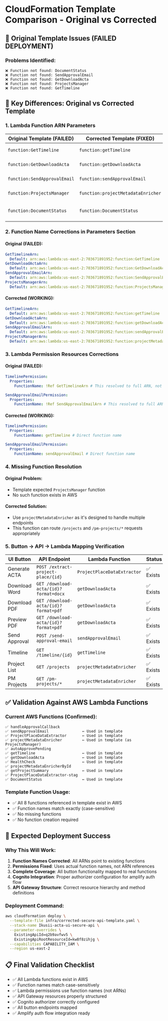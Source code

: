 # CloudFormation Template Comparison - Original vs Corrected

## 🚨 Original Template Issues (FAILED DEPLOYMENT)

### Problems Identified:

```
❌ Function not found: DocumentStatus
❌ Function not found: SendApprovalEmail
❌ Function not found: GetDownloadActa
❌ Function not found: ProjectsManager
❌ Function not found: GetTimeline
```

## 🔧 Key Differences: Original vs Corrected Template

### 1. Lambda Function ARN Parameters

| **Original Template (FAILED)** | **Corrected Template (FIXED)**     | **Status**         |
| ------------------------------ | ---------------------------------- | ------------------ |
| `function:GetTimeline`         | `function:getTimeline`             | ✅ Fixed case      |
| `function:GetDownloadActa`     | `function:getDownloadActa`         | ✅ Fixed case      |
| `function:SendApprovalEmail`   | `function:sendApprovalEmail`       | ✅ Fixed case      |
| `function:ProjectsManager`     | `function:projectMetadataEnricher` | ✅ Fixed mapping   |
| `function:DocumentStatus`      | `function:DocumentStatus`          | ✅ Already correct |

### 2. Function Name Corrections in Parameters Section

#### Original (FAILED):

```yaml
GetTimelineArn:
  Default: arn:aws:lambda:us-east-2:703671891952:function:GetTimeline
GetDownloadActaArn:
  Default: arn:aws:lambda:us-east-2:703671891952:function:GetDownloadActa
SendApprovalEmailArn:
  Default: arn:aws:lambda:us-east-2:703671891952:function:SendApprovalEmail
ProjectsManagerArn:
  Default: arn:aws:lambda:us-east-2:703671891952:function:ProjectsManager
```

#### Corrected (WORKING):

```yaml
GetTimelineArn:
  Default: arn:aws:lambda:us-east-2:703671891952:function:getTimeline
GetDownloadActaArn:
  Default: arn:aws:lambda:us-east-2:703671891952:function:getDownloadActa
SendApprovalEmailArn:
  Default: arn:aws:lambda:us-east-2:703671891952:function:sendApprovalEmail
ProjectsManagerArn:
  Default: arn:aws:lambda:us-east-2:703671891952:function:projectMetadataEnricher
```

### 3. Lambda Permission Resources Corrections

#### Original (FAILED):

```yaml
TimelinePermission:
  Properties:
    FunctionName: !Ref GetTimelineArn # This resolved to full ARN, not function name

SendApprovalEmailPermission:
  Properties:
    FunctionName: !Ref SendApprovalEmailArn # This resolved to full ARN, not function name
```

#### Corrected (WORKING):

```yaml
TimelinePermission:
  Properties:
    FunctionName: getTimeline # Direct function name

SendApprovalEmailPermission:
  Properties:
    FunctionName: sendApprovalEmail # Direct function name
```

### 4. Missing Function Resolution

#### Original Problem:

- Template expected `ProjectsManager` function
- No such function exists in AWS

#### Corrected Solution:

- Use `projectMetadataEnricher` as it's designed to handle multiple endpoints
- This function can route `/projects` and `/pm-projects/*` requests appropriately

### 5. Button → API → Lambda Mapping Verification

| **UI Button** | **API Endpoint**                      | **Lambda Function**         | **Status** |
| ------------- | ------------------------------------- | --------------------------- | ---------- |
| Generate ACTA | `POST /extract-project-place/{id}`    | `ProjectPlaceDataExtractor` | ✅ Exists  |
| Download Word | `GET /download-acta/{id}?format=docx` | `getDownloadActa`           | ✅ Exists  |
| Download PDF  | `GET /download-acta/{id}?format=pdf`  | `getDownloadActa`           | ✅ Exists  |
| Preview PDF   | `GET /download-acta/{id}?format=pdf`  | `getDownloadActa`           | ✅ Exists  |
| Send Approval | `POST /send-approval-email`           | `sendApprovalEmail`         | ✅ Exists  |
| Timeline      | `GET /timeline/{id}`                  | `getTimeline`               | ✅ Exists  |
| Project List  | `GET /projects`                       | `projectMetadataEnricher`   | ✅ Exists  |
| PM Projects   | `GET /pm-projects/*`                  | `projectMetadataEnricher`   | ✅ Exists  |

## ✅ Validation Against AWS Lambda Functions

### Current AWS Functions (Confirmed):

```
✅ handleApprovalCallback
✅ sendApprovalEmail               ← Used in template
✅ ProjectPlaceDataExtractor       ← Used in template
✅ projectMetadataEnricher         ← Used in template (as ProjectsManager)
✅ autoApprovePending
✅ getTimeline                     ← Used in template
✅ getDownloadActa                 ← Used in template
✅ HealthCheck                     ← Used in template
✅ projectMetadataEnricherById
✅ getProjectSummary               ← Used in template
✅ ProjectPlaceDataExtractor-stag
✅ DocumentStatus                  ← Used in template
```

### Template Function Usage:

- ✅ All 8 functions referenced in template exist in AWS
- ✅ Function names match exactly (case-sensitive)
- ✅ No missing functions
- ✅ No function creation required

## 🎯 Expected Deployment Success

### Why This Will Work:

1. **Function Names Corrected**: All ARNs point to existing functions
2. **Permissions Fixed**: Uses actual function names, not ARN references
3. **Complete Coverage**: All button functionality mapped to real functions
4. **Cognito Integration**: Proper authorizer configuration for amplify auth flow
5. **API Gateway Structure**: Correct resource hierarchy and method definitions

### Deployment Command:

```bash
aws cloudformation deploy \
  --template-file infra/corrected-secure-api-template.yaml \
  --stack-name Ikusii-acta-ui-secure-api \
  --parameter-overrides \
    ExistingApiId=q2b9avfwv5 \
    ExistingApiRootResourceId=kw8f8zihjg \
  --capabilities CAPABILITY_IAM \
  --region us-east-2
```

## 📋 Final Validation Checklist

- ✅ All Lambda functions exist in AWS
- ✅ Function names match case-sensitively
- ✅ Lambda permissions use function names (not ARNs)
- ✅ API Gateway resources properly structured
- ✅ Cognito authorizer correctly configured
- ✅ All button endpoints mapped
- ✅ Amplify auth flow integration ready
